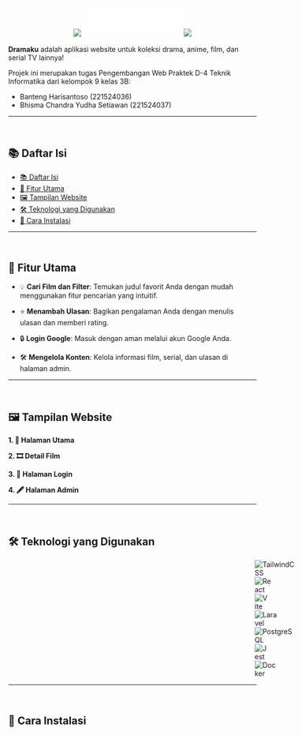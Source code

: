 <div align="center">
  <img src="https://media.tenor.com/vafOLwS0j0sAAAAj/star-y%C4%B1ld%C4%B1z.gif" width="60" style="background: transparent;" />
  <img src="public/images/logo.svg" alt="Dramaku Logo" style="width: 200px; height: auto; display: inline-block;">
  <img src="https://media.tenor.com/vafOLwS0j0sAAAAj/star-y%C4%B1ld%C4%B1z.gif" width="60" style="background: transparent;" />
</div>

**Dramaku** adalah aplikasi website untuk koleksi drama, anime, film, dan serial TV lainnya!

Projek ini merupakan tugas Pengembangan Web Praktek D-4 Teknik Informatika dari kelompok 9 kelas 3B:
- Banteng Harisantoso (221524036)
- Bhisma Chandra Yudha Setiawan (221524037)

---  
<br>  

## 📚 Daftar Isi  

- [📚 Daftar Isi](#-daftar-isi)
- [🎥 Fitur Utama](#-fitur-utama)
- [🖼️ Tampilan Website](#️-tampilan-website)
- [🛠️ Teknologi yang Digunakan](#️-teknologi-yang-digunakan)
- [🚀 Cara Instalasi](#-cara-instalasi)

---  
<br>  

## 🎥 Fitur Utama  

- 💡 **Cari Film dan Filter**: Temukan judul favorit Anda dengan mudah menggunakan fitur pencarian yang intuitif.  

- ⭐ **Menambah Ulasan**: Bagikan pengalaman Anda dengan menulis ulasan dan memberi rating.  

- 🔒 **Login Google**: Masuk dengan aman melalui akun Google Anda.  

- 🛠️ **Mengelola Konten**: Kelola informasi film, serial, dan ulasan di halaman admin.  

---  
<br>  

## 🖼️ Tampilan Website  

**1. 📌 Halaman Utama**

**2. 🎞️ Detail Film**

**3. 🔑 Halaman Login**

**4. 🖋️ Halaman Admin**

---  
<br>  

## 🛠️ Teknologi yang Digunakan  
<div>
    <img src="https://user-images.githubusercontent.com/25181517/202896760-337261ed-ee92-4979-84c4-d4b829c7355d.png" alt="TailwindCSS" width="70" height="70" style="margin: 0 500px;">
    <img src="https://user-images.githubusercontent.com/25181517/183897015-94a058a6-b86e-4e42-a37f-bf92061753e5.png" alt="React" width="50" height="50" style="margin: 0 500px;">
    <img src="https://github-production-user-asset-6210df.s3.amazonaws.com/62091613/261395532-b40892ef-efb8-4b0e-a6b5-d1cfc2f3fc35.png" alt="Vite" width="70" height="70" style="margin: 0 500px;">
    <img src="https://github.com/marwin1991/profile-technology-icons/assets/25181517/afcf1c98-544e-41fb-bf44-edba5e62809a" alt="Laravel" width="70" height="70" style="margin: 0 500px;">
    <img src="https://user-images.githubusercontent.com/25181517/117208740-bfb78400-adf5-11eb-97bb-09072b6bedfc.png" alt="PostgreSQL" width="70" height="70" style="margin: 0 500px;">
    <img src="https://user-images.githubusercontent.com/25181517/187955005-f4ca6f1a-e727-497b-b81b-93fb9726268e.png" alt="Jest" width="70" height="70" style="margin: 0 500px;">
    <img src="https://user-images.githubusercontent.com/25181517/117207330-263ba280-adf4-11eb-9b97-0ac5b40bc3be.png" alt="Docker" width="70" height="70" style="margin: 0 500px;">
</div>




---  
<br>  

## 🚀 Cara Instalasi  
